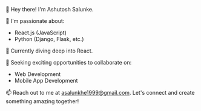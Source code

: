 👋 Hey there! I'm Ashutosh Salunke.

👀 I'm passionate about:
   - React.js (JavaScript)
   - Python (Django, Flask, etc.)

🌱 Currently diving deep into React.

💞️ Seeking exciting opportunities to collaborate on:
   - Web Development
   - Mobile App Development

📫 Reach out to me at [asalunkhe1999@gmail.com](mailto:asalunkhe1999@gmail.com).
   Let's connect and create something amazing together!
